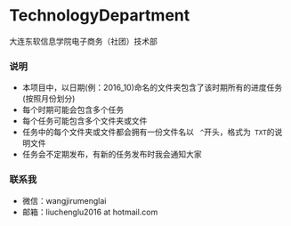 # TechnologyDepartment

大连东软信息学院电子商务（社团）技术部

### 说明
+ 本项目中，以日期(例：2016_10)命名的文件夹包含了该时期所有的进度任务(按照月份划分)
+ 每个时期可能会包含多个任务
+ 每个任务可能包含多个文件夹或文件
+ 任务中的每个文件夹或文件都会拥有一份文件名以 ` ^`开头，格式为` TXT`的说明文件
+ 任务会不定期发布，有新的任务发布时我会通知大家

### 联系我
+ 微信：wangjirumenglai
+ 邮箱：liuchenglu2016 at hotmail.com
